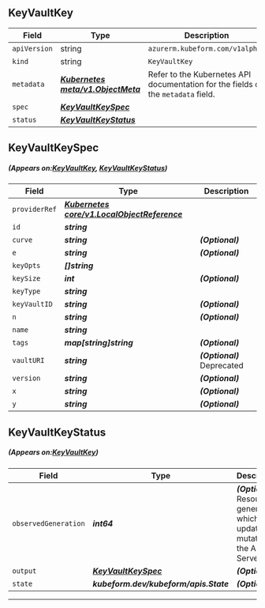 ## KeyVaultKey
| Field | Type | Description |
| ------ | ----- | ----------- |
| `apiVersion` | string | `azurerm.kubeform.com/v1alpha1` |
|    `kind` | string | `KeyVaultKey` |
| `metadata` | ***[Kubernetes meta/v1.ObjectMeta](https://kubernetes.io/docs/reference/generated/kubernetes-api/v1.13/#objectmeta-v1-meta)***|Refer to the Kubernetes API documentation for the fields of the `metadata` field.|
| `spec` | ***[KeyVaultKeySpec](#KeyVaultKeySpec)***||
| `status` | ***[KeyVaultKeyStatus](#KeyVaultKeyStatus)***||
## KeyVaultKeySpec
##### (Appears on:[KeyVaultKey](#KeyVaultKey), [KeyVaultKeyStatus](#KeyVaultKeyStatus))
| Field | Type | Description |
| ------ | ----- | ----------- |
| `providerRef` | ***[Kubernetes core/v1.LocalObjectReference](https://kubernetes.io/docs/reference/generated/kubernetes-api/v1.13/#localobjectreference-v1-core)***||
| `id` | ***string***||
| `curve` | ***string***| ***(Optional)*** |
| `e` | ***string***| ***(Optional)*** |
| `keyOpts` | ***[]string***||
| `keySize` | ***int***| ***(Optional)*** |
| `keyType` | ***string***||
| `keyVaultID` | ***string***| ***(Optional)*** |
| `n` | ***string***| ***(Optional)*** |
| `name` | ***string***||
| `tags` | ***map[string]string***| ***(Optional)*** |
| `vaultURI` | ***string***| ***(Optional)*** Deprecated|
| `version` | ***string***| ***(Optional)*** |
| `x` | ***string***| ***(Optional)*** |
| `y` | ***string***| ***(Optional)*** |
## KeyVaultKeyStatus
##### (Appears on:[KeyVaultKey](#KeyVaultKey))
| Field | Type | Description |
| ------ | ----- | ----------- |
| `observedGeneration` | ***int64***| ***(Optional)*** Resource generation, which is updated on mutation by the API Server.|
| `output` | ***[KeyVaultKeySpec](#KeyVaultKeySpec)***| ***(Optional)*** |
| `state` | ***kubeform.dev/kubeform/apis.State***| ***(Optional)*** |
---
